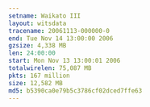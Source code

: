 ```yaml
---
setname: Waikato III
layout: witsdata
tracename: 20061113-000000-0
end: Tue Nov 14 13:00:00 2006
gzsize: 4,338 MB
len: 24:00:00
start: Mon Nov 13 13:00:01 2006
totalwirelen: 75,087 MB
pkts: 167 million
size: 12,582 MB
md5: b5390ca0e79b5c3786cf02dced7ffe63
---
```

